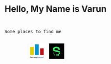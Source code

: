 # Hello, My Name is Varun
<html lang="en">
<head>
    <meta charset="UTF-8">
    <title>Using font awesome</title>
    <script src="https://kit.fontawesome.com/ce0444d81d.js" crossorigin="anonymous"></script>
</head>
<body>
    <!-- <i class="fas fa-ad fa-5x">&nbsp &nbsp &nbsp</i> -->
    <pre>
        <p>Some places to find me</p>
        <a href = "https://www.linkedin.com/in/varun-das-514526141" target = "_blank"><i class="fab fa-linkedin fa-10x"></i></a> <a href = "https://codeforces.com/profile/veedee" target = "_blank"><img src = "codeforces.png" alt = "codeforces image" width = "12%"/></a> <a href = "https://sourcerer.io/veedee2000" target = "_blank"><img src = "sourcerer.png" alt = "sourcerer image" width = "10%"/></a>
    </pre>
</body>
</html>
